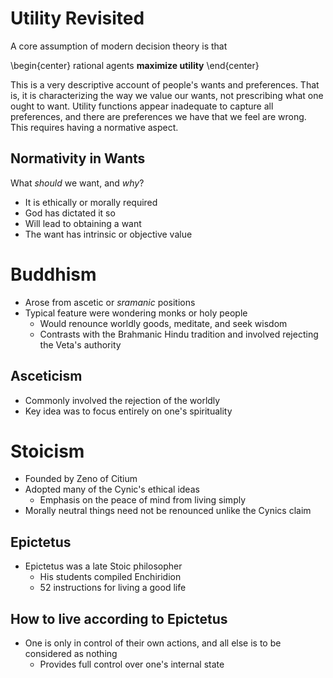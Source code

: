 # Utility Revisited

A core assumption of modern decision theory is that

\begin{center}
    rational agents **maximize utility**
\end{center}

This is a very descriptive account of people's wants and preferences. That is, it is characterizing the way we value our wants, not prescribing what one ought to want. Utility functions appear inadequate to capture all preferences, and there are preferences we have that we feel are wrong. This requires having a normative aspect.

## Normativity in Wants

What *should* we want, and *why*?

- It is ethically or morally required
- God has dictated it so
- Will lead to obtaining a want
- The want has intrinsic or objective value

# Buddhism

- Arose from ascetic or *sramanic* positions
- Typical feature were wondering monks or holy people
    - Would renounce worldly goods, meditate, and seek wisdom
    - Contrasts with the Brahmanic Hindu tradition and involved rejecting the Veta's authority

## Asceticism

- Commonly involved the rejection of the worldly
- Key idea was to focus entirely on one's spirituality

# Stoicism

- Founded by Zeno of Citium
- Adopted many of the Cynic's ethical ideas
    - Emphasis on the peace of mind from living simply
- Morally neutral things need not be renounced unlike the Cynics claim

## Epictetus

- Epictetus was a late Stoic philosopher
    - His students compiled Enchiridion
    - 52 instructions for living a good life

## How to live according to Epictetus

- One is only in control of their own actions, and all else is to be considered as nothing
    - Provides full control over one's internal state
